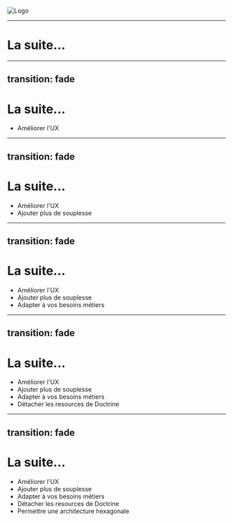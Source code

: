 ![Logo](https://sylius.com/wp-content/uploads/2021/03/sylius-logo_sylius-logo-dark-1536x634.jpg)

---

# La suite...

--- 
transition: fade
---

# La suite...

* Améliorer l'UX
 
---
transition: fade
---

# La suite...

* Améliorer l'UX
* Ajouter plus de souplesse

---
transition: fade
---

# La suite...

* Améliorer l'UX
* Ajouter plus de souplesse
* Adapter à vos besoins métiers

---
transition: fade
---

# La suite...

* Améliorer l'UX
* Ajouter plus de souplesse
* Adapter à vos besoins métiers
* Détacher les resources de Doctrine


---
transition: fade
---

# La suite...

* Améliorer l'UX
* Ajouter plus de souplesse
* Adapter à vos besoins métiers
* Détacher les resources de Doctrine
* Permettre une architecture hexagonale
